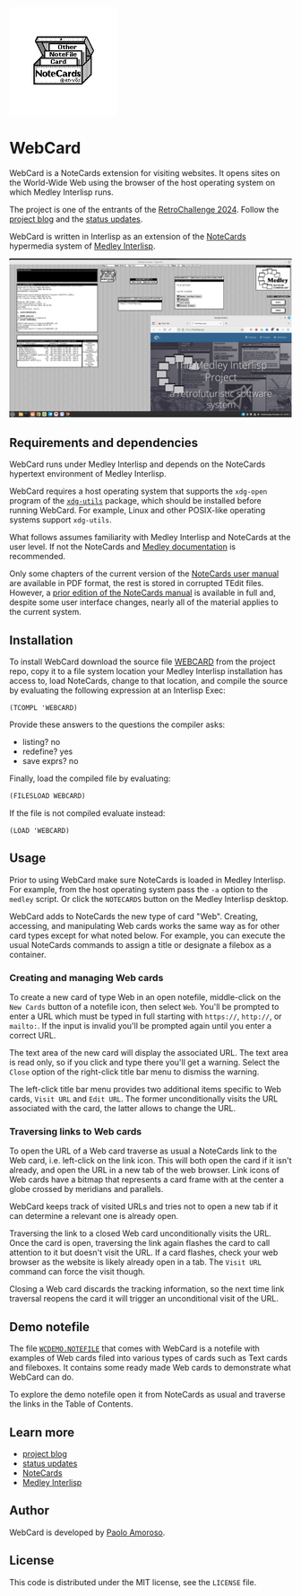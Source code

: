 ![Icon of the NoteCards hypermedia system of Medley Interlisp.](https://raw.githubusercontent.com/pamoroso/webcard/main/notecards-icon.png)

# WebCard

WebCard is a NoteCards extension for visiting websites. It opens sites on the World-Wide Web using the browser of the host operating system on which Medley Interlisp runs.

The project is one of the entrants of the [RetroChallenge 2024](https://www.retrochallenge.org/2024/08/rc202410-registration-is-open.html). Follow the [project blog](https://journal.paoloamoroso.com/tag:WebCard) and the [status updates](https://fosstodon.org/@amoroso/tagged/RC2024).

WebCard is written in Interlisp as an extension of the [NoteCards](https://en.wikipedia.org/wiki/NoteCards) hypermedia system of [Medley Interlisp](https://interlisp.org).

![A website opened by WebCard, a NoteCards extension for visiting websites.](https://raw.githubusercontent.com/pamoroso/webcard/main/webcard.png)


## Requirements and dependencies

WebCard runs under Medley Interlisp and depends on the NoteCards hypertext environment of Medley Interlisp.

WebCard requires a host operating system that supports the `xdg-open` program of the [`xdg-utils`](https://www.freedesktop.org/wiki/Software/xdg-utils/) package, which should be installed before running WebCard. For example, Linux and other POSIX-like operating systems support `xdg-utils`.

What follows assumes familiarity with Medley Interlisp and NoteCards at the user level. If not the NoteCards and [Medley documentation](https://interlisp.org/software/using-medley) is recommended.

Only some chapters of the current version of the [NoteCards user manual](https://files.interlisp.org/medley/notecards/docs/user-guide-v1.2/) are available in PDF format, the rest is stored in corrupted TEdit files. However, a [prior edition of the NoteCards manual](https://files.interlisp.org/medley/notecards/docs/user-guide-v1.2/scanned/notecards_user_guide_v1.2.pdf) is available in full and, despite some user interface changes, nearly all of the material applies to the current system.


## Installation

To install WebCard download the source file [WEBCARD](https://github.com/pamoroso/webcard/blob/main/WEBCARD) from the project repo, copy it to a file system location your Medley Interlisp installation has access to, load NoteCards, change to that location, and compile the source by evaluating the following expression at an Interlisp Exec:

```
(TCOMPL 'WEBCARD)
```

Provide these answers to the questions the compiler asks:

* listing? no
* redefine? yes
* save exprs? no

Finally, load the compiled file by evaluating:

```lisp
(FILESLOAD WEBCARD)
```

If the file is not compiled evaluate instead:

```
(LOAD 'WEBCARD)
```

## Usage

Prior to using WebCard make sure NoteCards is loaded in Medley Interlisp. For example, from the host operating system pass the `-a` option to the `medley` script. Or click the `NOTECARDS` button on the Medley Interlisp desktop.

WebCard adds to NoteCards the new type of card "Web". Creating, accessing, and manipulating Web cards works the same way as for other card types except for what noted below. For example, you can execute the usual NoteCards commands to assign a title or designate a filebox as a container.


### Creating and managing Web cards

To create a new card of type Web in an open notefile, middle-click on the `New Cards` button of a notefile icon, then select `Web`. You'll be prompted to enter a URL which must be typed in full starting with `https://`, `http://`, or `mailto:`. If the input is invalid you'll be prompted again until you enter a correct URL.

The text area of the new card will display the associated URL. The text area is read only, so if you click and type there you'll get a warning. Select the `Close` option of the right-click title bar menu to dismiss the warning.

The left-click title bar menu provides two additional items specific to Web cards, `Visit URL` and `Edit URL`. The former unconditionally visits the URL associated with the card, the latter allows to change the URL.


### Traversing links to Web cards

To open the URL of a Web card traverse as usual a NoteCards link to the Web card, i.e. left-click on the link icon. This will both open the card if it isn't already, and open the URL in a new tab of the web browser. Link icons of Web cards have a bitmap that represents a card frame with at the center a globe crossed by meridians and parallels.

WebCard keeps track of visited URLs and tries not to open a new tab if it can determine a relevant one is already open.

Traversing the link to a closed Web card unconditionally visits the URL. Once the card is open, traversing the link again flashes the card to call attention to it but doesn't visit the URL. If a card flashes, check your web browser as the website is likely already open in a tab. The `Visit URL` command can force the visit though.

Closing a Web card discards the tracking information, so the next time link traversal reopens the card it will trigger an unconditional visit of the URL.


## Demo notefile

The file [`WCDEMO.NOTEFILE`](https://github.com/pamoroso/webcard/blob/main/WCDEMO.NOTEFILE) that comes with WebCard is a notefile with examples of Web cards filed into various types of cards such as Text cards and fileboxes. It contains some ready made Web cards to demonstrate what WebCard can do.

To explore the demo notefile open it from NoteCards as usual and traverse the links in the Table of Contents.


## Learn more

- [project blog](https://journal.paoloamoroso.com/tag:WebCard)
- [status updates](https://fosstodon.org/@amoroso/tagged/RC2024)
- [NoteCards](https://en.wikipedia.org/wiki/NoteCards)
- [Medley Interlisp](https://interlisp.org)


## Author

WebCard is developed by [Paolo Amoroso](https://github.com/pamoroso).


## License

This code is distributed under the MIT license, see the `LICENSE` file.
